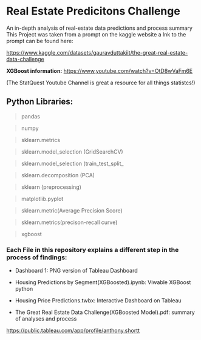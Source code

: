 # Real Estate Predicitons Challenge
An in-depth analysis of real-estate data predictions and process summary
This Project was taken from a prompt on the kaggle website a lnk to the prompt can be found here:

https://www.kaggle.com/datasets/gauravduttakiit/the-great-real-estate-data-challenge

**XGBoost information:**
https://www.youtube.com/watch?v=OtD8wVaFm6E

(The StatQuest Youtube Channel is great a resource for all things statistcs!)

## Python Libraries: ##
> pandas

> numpy
 

> sklearn.metrics

> sklearn.model_selection (GridSearchCV)

> sklearn.model_selection (train_test_split_

> sklearn.decomposition (PCA)

> sklearn (preprocessing)

> matplotlib.pyplot

> sklearn.metric(Average Precision Score)

> sklearn.metrics(precison-recall curve)

> xgboost
 
### Each File in this repository explains a different step in the process of findings: ###

- Dashboard 1: PNG version of Tableau Dashboard

- Housing Predictions by Segment(XGBoosted).ipynb: Viwable XGBoost python 

- Housing Price Predictions.twbx: Interactive Dashboard on Tableau

- The Great Real Estate Data Challenge(XGBoosted Model).pdf: summary of analyses and process

https://public.tableau.com/app/profile/anthony.shortt



